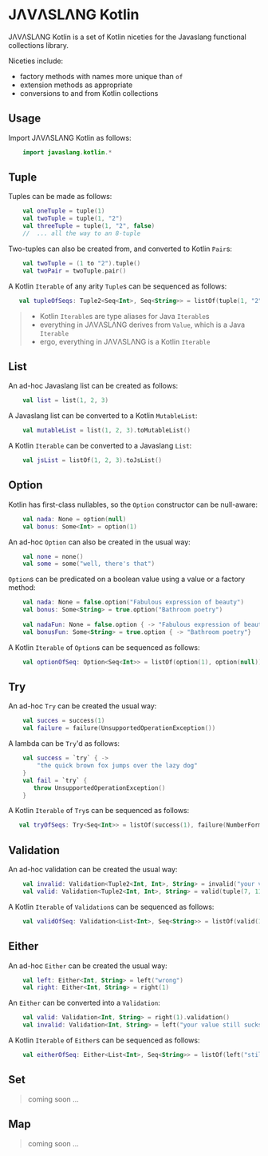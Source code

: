 # JΛVΛSLΛNG Kotlin

JΛVΛSLΛNG Kotlin is a set of Kotlin niceties for the Javaslang functional collections library.

Niceties include:
- factory methods with names more unique than `of`
- extension methods as appropriate
- conversions to and from Kotlin collections

## Usage
Import JΛVΛSLΛNG Kotlin as follows:
```kotlin
    import javaslang.kotlin.*
```

## Tuple

Tuples can be made as follows:
```kotlin
    val oneTuple = tuple(1)
    val twoTuple = tuple(1, "2")
    val threeTuple = tuple(1, "2", false)
    //  ... all the way to an 8-tuple
```

Two-tuples can also be created from, and converted to Kotlin `Pair`s:
```kotlin
    val twoTuple = (1 to "2").tuple()
    val twoPair = twoTuple.pair()
```

A Kotlin `Iterable` of any arity `Tuple`s can be sequenced as follows:
 ```kotlin
    val tupleOfSeqs: Tuple2<Seq<Int>, Seq<String>> = listOf(tuple(1, "2"), tuple(3, "4")).sequence()
```

> - Kotlin `Iterable`s are type aliases for Java `Iterable`s 
> - everything in JΛVΛSLΛNG derives from `Value`, which is a Java `Iterable`
> - ergo, everything in JΛVΛSLΛNG is a Kotlin `Iterable`

## List

An ad-hoc Javaslang list can be created as follows:
```kotlin
    val list = list(1, 2, 3)
```

A Javaslang list can be converted to a Kotlin `MutableList`:
```kotlin
    val mutableList = list(1, 2, 3).toMutableList()
```

A Kotlin `Iterable` can be converted to a Javaslang `List`:
```kotlin
    val jsList = listOf(1, 2, 3).toJsList()
```

## Option

Kotlin has first-class nullables, so the `Option` constructor can be null-aware:
```kotlin
    val nada: None = option(null)
    val bonus: Some<Int> = option(1)
```

An ad-hoc `Option` can also be created in the usual way:
```kotlin
    val none = none()
    val some = some("well, there's that")
```

`Option`s can be predicated on a boolean value using a value or a factory method:
```kotlin
    val nada: None = false.option("Fabulous expression of beauty")
    val bonus: Some<String> = true.option("Bathroom poetry")
    
    val nadaFun: None = false.option { -> "Fabulous expression of beauty"}
    val bonusFun: Some<String> = true.option { -> "Bathroom poetry"}
```

A Kotlin `Iterable` of `Option`s can be sequenced as follows:
```kotlin
    val optionOfSeq: Option<Seq<Int>> = listOf(option(1), option(null)).sequence()
```

## Try
An ad-hoc `Try` can be created the usual way:
```kotlin
    val succes = success(1)
    val failure = failure(UnsupportedOperationException())
```

A lambda can be `Try`'d as follows:
```kotlin
    val success = `try` { ->
        "the quick brown fox jumps over the lazy dog"
    }
    val fail = `try` {
       throw UnsupportedOperationException()
    }
```

A Kotlin `Iterable` of `Try`s can be sequenced as follows: 
```kotlin
   val tryOfSeqs: Try<Seq<Int>> = listOf(success(1), failure(NumberFormatException())).sequence()
```

## Validation
An ad-hoc validation can be created the usual way:
```kotlin
    val invalid: Validation<Tuple2<Int, Int>, String> = invalid("your value sucks")
    val valid: Validation<Tuple2<Int, Int>, String> = valid(tuple(7, 11))
```

A Kotlin `Iterable` of `Validation`s can be sequenced as follows:
```kotlin
    val validOfSeq: Validation<List<Int>, Seq<String>> = listOf(valid(1), invalid("not one at all")).sequence()
```

## Either
An ad-hoc `Either` can be created the usual way:
```kotlin
    val left: Either<Int, String> = left("wrong")
    val right: Either<Int, String> = right(1)
```

An `Either` can be converted into a `Validation`:
```kotlin
    val valid: Validation<Int, String> = right(1).validation()
    val invalid: Validation<Int, String> = left("your value still sucks").validation()
```

A Kotlin `Iterable` of `Either`s can be sequenced as follows:
```kotlin
    val eitherOfSeq: Either<List<Int>, Seq<String>> = listOf(left("still does"), right(1)).sequence() 
```

## Set
> coming soon ...

## Map
> coming soon ...